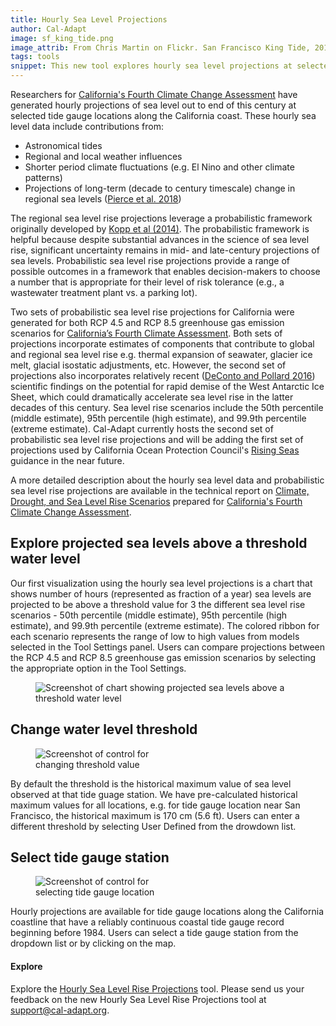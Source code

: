 ```yaml
---
title: Hourly Sea Level Projections
author: Cal-Adapt
image: sf_king_tide.png
image_attrib: From Chris Martin on Flickr. San Francisco King Tide, 2016.
tags: tools
snippet: This new tool explores hourly sea level projections at selected Tide gauge locations along the California coast.
---
```


Researchers for <a href="http://www.climateassessment.ca.gov/" target="_blank">California's Fourth Climate Change Assessment</a> have generated hourly projections of sea level out to end of this century at selected tide gauge locations along the California coast. These hourly sea level data include contributions from:
- Astronomical tides
- Regional and local weather influences
- Shorter period climate fluctuations (e.g. El Nino and other climate patterns)
- Projections of long-term (decade to century timescale) change in regional sea levels (<a href="https://www.energy.ca.gov/sites/default/files/2019-11/Projections_CCCA4-CEC-2018-006_ADA.pdf" target="_blank">Pierce et al. 2018</a>)

The regional sea level rise projections leverage a probabilistic framework originally developed by <a href="https://agupubs.onlinelibrary.wiley.com/doi/full/10.1002/2014EF000239" target="_blank">Kopp et al (2014)</a>. The probabilistic framework is helpful because despite substantial advances in the science of sea level rise, significant uncertainty remains in mid- and late-century projections of sea levels. Probabilistic sea level rise projections provide a range of possible outcomes in a framework that enables decision-makers to choose a number that is appropriate for their level of risk tolerance (e.g., a wastewater treatment plant vs. a parking lot).

Two sets of probabilistic sea level rise projections for California were generated for both RCP 4.5 and RCP 8.5 greenhouse gas emission scenarios for <a href="http://www.climateassessment.ca.gov/" target="_blank">California’s Fourth Climate Assessment</a>. Both sets of projections incorporate estimates of components that contribute to global and regional sea level rise e.g. thermal expansion of seawater, glacier ice melt, glacial isostatic adjustments, etc. However, the second set of projections also incorporates relatively recent (<a href="https://www.nature.com/articles/nature17145" target="_blank">DeConto and Pollard 2016</a>) scientific findings on the potential for rapid demise of the West Antarctic Ice Sheet, which could dramatically accelerate sea level rise in the latter decades of this century. Sea level rise scenarios include the 50th percentile (middle estimate), 95th percentile (high estimate), and 99.9th percentile (extreme estimate). Cal-Adapt currently hosts the second set of probabilistic sea level rise projections and will be adding the first set of projections used by California Ocean Protection Council's <a href="http://www.opc.ca.gov/webmaster/ftp/pdf/docs/rising-seas-in-california-an-update-on-sea-level-rise-science.pdf" target="_blank">Rising Seas</a> guidance in the near future.

A more detailed description about the hourly sea level data and probabilistic sea level rise projections are available in the technical report on <a href="https://www.energy.ca.gov/sites/default/files/2019-11/Projections_CCCA4-CEC-2018-006_ADA.pdf" target="_blank">Climate, Drought, and Sea Level Rise Scenarios</a> prepared for <a href="http://www.climateassessment.ca.gov/" target="_blank">California's Fourth Climate Change Assessment</a>.

## Explore projected sea levels above a threshold water level
Our first visualization using the hourly sea level projections is a chart that shows number of hours (represented as fraction of a year) sea levels are projected to be above a threshold value for 3 the different sea level rise scenarios - 50th percentile (middle estimate), 95th percentile (high estimate), and 99.9th percentile (extreme estimate). The colored ribbon for each scenario represents the range of low to high values from models selected in the Tool Settings panel. Users can compare projections between the RCP 4.5 and RCP 8.5 greenhouse gas emission scenarios by selecting the appropriate option in the Tool Settings.

<figure class="image">
  <img src="/img/blog/hourly_slr_chart.png" style="max-width:50rem;" alt="Screenshot of chart showing projected sea levels above a threshold water level">
  <figcaption></figcaption>
</figure>

## Change water level threshold
<figure class="image">
  <img src="/img/blog/hourly_slr_water_level.png" style="max-width:15rem;" alt="Screenshot of control for changing threshold value">
  <figcaption></figcaption>
</figure>

By default the threshold is the historical maximum value of sea level observed at that tide guage station. We have pre-calculated historical maximum values for all locations, e.g. for tide gauge location near San Francisco, the historical maximum is 170 cm (5.6 ft). Users can enter a different threshold by selecting User Defined from the drowdown list.

## Select tide gauge station
<figure class="image">
  <img src="/img/blog/hourly_slr_location.png" style="max-width:15rem;" alt="Screenshot of control for selecting tide gauge location">
  <figcaption></figcaption>
</figure>

Hourly projections are available for tide gauge locations along the California coastline that have a reliably continuous coastal tide gauge record beginning before 1984. Users can select a tide gauge station from the dropdown list or by clicking on the map.

####  Explore
Explore the [Hourly Sea Level Rise Projections](/tools/slr-hourly-projections/) tool. Please send us your feedback on the new Hourly Sea Level Rise Projections tool at <support@cal-adapt.org>.
